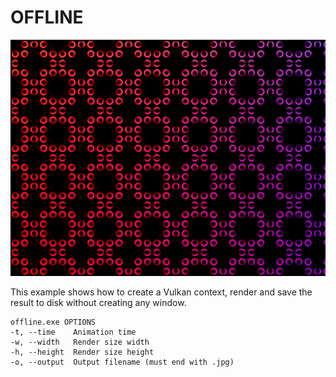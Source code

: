 # OFFLINE

![](docs/offline.jpg)

This example shows how to create a Vulkan context, render and save the result to disk without creating any window.

~~~~ batch
offline.exe OPTIONS
-t, --time    Animation time
-w, --width   Render size width
-h, --height  Render size height
-o, --output  Output filename (must end with .jpg)
~~~~
